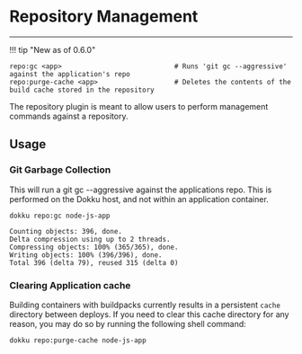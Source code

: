 # Repository Management
----

!!! tip "New as of 0.6.0"

```
repo:gc <app>                            # Runs 'git gc --aggressive' against the application's repo
repo:purge-cache <app>                   # Deletes the contents of the build cache stored in the repository
```

The repository plugin is meant to allow users to perform management commands against a repository.

## Usage

### Git Garbage Collection

This will run a git gc --aggressive against the applications repo. This is performed on the Dokku host, and not within an application container.

```shell
dokku repo:gc node-js-app
```

```
Counting objects: 396, done.
Delta compression using up to 2 threads.
Compressing objects: 100% (365/365), done.
Writing objects: 100% (396/396), done.
Total 396 (delta 79), reused 315 (delta 0)
```

### Clearing Application cache

Building containers with buildpacks currently results in a persistent `cache` directory between deploys. If you need to clear this cache directory for any reason, you may do so by running the following shell command:

```shell
dokku repo:purge-cache node-js-app
```
